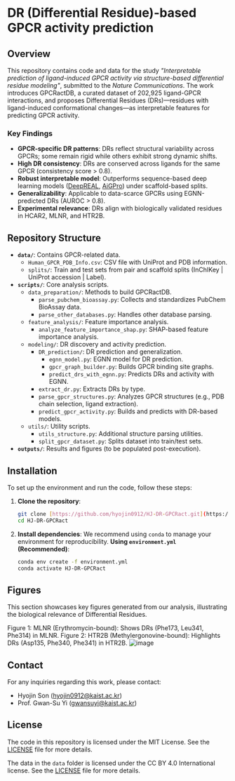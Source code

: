 # DR (Differential Residue)-based GPCR activity prediction

## Overview
This repository contains code and data for the study *"Interpretable prediction of ligand-induced GPCR activity via structure-based differential residue modeling"*, submitted to the *Nature Communications*. The work introduces GPCRactDB, a curated dataset of 202,925 ligand-GPCR interactions, and proposes Differential Residues (DRs)—residues with ligand-induced conformational changes—as interpretable features for predicting GPCR activity.

### Key Findings
- **GPCR-specific DR patterns**: DRs reflect structural variability across GPCRs; some remain rigid while others exhibit strong dynamic shifts.
- **High DR consistency**: DRs are conserved across ligands for the same GPCR (consistency score > 0.8).
- **Robust interpretable model**: Outperforms sequence-based deep learning models ([DeepREAL](https://academic.oup.com/bioinformatics/article/38/9/2561/6547052), [AiGPro](https://jcheminf.biomedcentral.com/articles/10.1186/s13321-024-00945-7)) under scaffold-based splits.
- **Generalizability**: Applicable to data-scarce GPCRs using EGNN-predicted DRs (AUROC > 0.8).
- **Experimental relevance**: DRs align with biologically validated residues in HCAR2, MLNR, and HTR2B.

## Repository Structure
- **`data/`**: Contains GPCR-related data.
  - `Human_GPCR_PDB_Info.csv`: CSV file with UniProt and PDB information.
  - `splits/`: Train and test sets from pair and scaffold splits (InChIKey | UniProt accession | Label).
- **`scripts/`**: Core analysis scripts.
  - `data_preparation/`: Methods to build GPCRactDB.
    - `parse_pubchem_bioassay.py`: Collects and standardizes PubChem BioAssay data.
    - `parse_other_databases.py`: Handles other database parsing.
  - `feature_analysis/`: Feature importance analysis.
    - `analyze_feature_importance_shap.py`: SHAP-based feature importance analysis.
  - `modeling/`: DR discovery and activity prediction.
    - `DR_prediction/`: DR prediction and generalization.
      - `egnn_model.py`: EGNN model for DR prediction.
      - `gpcr_graph_builder.py`: Builds GPCR binding site graphs.
      - `predict_drs_with_egnn.py`: Predicts DRs and activity with EGNN.
    - `extract_dr.py`: Extracts DRs by type.
    - `parse_gpcr_structures.py`: Analyzes GPCR structures (e.g., PDB chain selection, ligand extraction).
    - `predict_gpcr_activity.py`: Builds and predicts with DR-based models.
  - `utils/`: Utility scripts.
    - `utils_structure.py`: Additional structure parsing utilities.
    - `split_gpcr_dataset.py`: Splits dataset into train/test sets.
- **`outputs/`**: Results and figures (to be populated post-execution).

## Installation
To set up the environment and run the code, follow these steps:
1.  **Clone the repository**:
    ```bash
    git clone [https://github.com/hyojin0912/HJ-DR-GPCRact.git](https://github.com/hyojin0912/HJ-DR-GPCRact.git)
    cd HJ-DR-GPCRact
    ```
2.  **Install dependencies**:
    We recommend using `conda` to manage your environment for reproducibility.
    **Using `environment.yml` (Recommended)**:
    ```bash
    conda env create -f environment.yml
    conda activate HJ-DR-GPCRact
    ```

## Figures
This section showcases key figures generated from our analysis, illustrating the biological relevance of Differential Residues.

Figure 1: MLNR (Erythromycin-bound): Shows DRs (Phe173, Leu341, Phe314) in MLNR.
Figure 2: HTR2B (Methylergonovine-bound): Highlights DRs (Asp135, Phe340, Phe341) in HTR2B.
![image](https://github.com/user-attachments/assets/42ab74a1-69a7-49ec-8747-967bdb5e664e)

## Contact
For any inquiries regarding this work, please contact:
- Hyojin Son (hyojin0912@kaist.ac.kr)
- Prof. Gwan-Su Yi (gwansuyi@kaist.ac.kr)

## License
The code in this repository is licensed under the MIT License. See the [LICENSE](./LICENSE) file for more details.

The data in the `data` folder is licensed under the CC BY 4.0 International license. See the [LICENSE](./LICENSE) file for more details.
